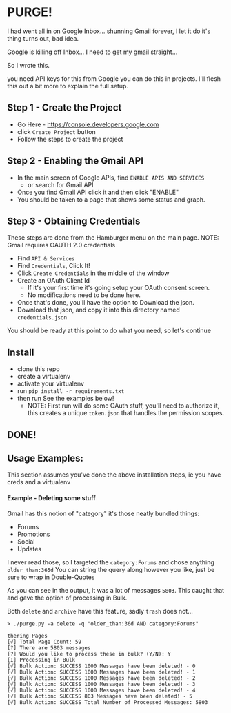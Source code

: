 # PURGE!

I had went all in on Google Inbox... shunning Gmail forever, I let it do it's thing
turns out, bad idea.

Google is killing off Inbox... I need to get my gmail straight...

So I wrote this.

you need API keys for this from Google you can do this in projects.
I'll flesh this out a bit more to explain the full setup.

## Step 1 - Create the Project
- Go Here - https://console.developers.google.com
- click `Create Project` button
- Follow the steps to create the project

## Step 2 - Enabling the Gmail API
- In the main screen of Google APIs, find `ENABLE APIS AND SERVICES`
  - or search for Gmail API
- Once you find Gmail API click it and then click "ENABLE"
- You should be taken to a page that shows some status and graph.

## Step 3 - Obtaining Credentials
These steps are done from the Hamburger menu on the main page.
NOTE: Gmail requires OAUTH 2.0 credentials
- Find `API & Services`
- Find `Credentials`, Click It!
- Click `Create Credentials` in the middle of the window
- Create an OAuth Client Id
  - If it's your first time it's going setup your OAuth consent screen.
  - No modifications need to be done here.
- Once that's done, you'll have the option to Download the json.
- Download that json, and copy it into this directory named `credentials.json`

You should be ready at this point to do what you need, so let's continue

## Install

- clone this repo
- create a virtualenv
- activate your virtualenv
- run `pip install -r requirements.txt`
- then run See the examples below!
  - NOTE: First run will do some OAuth stuff, you'll need to authorize it, this creates a unique `token.json` that handles the permission scopes.

## DONE!

## Usage Examples:

This section assumes you've done the above installation steps, ie you have creds and a virtualenv

#### Example - Deleting some stuff

Gmail has this notion of "category" it's those neatly bundled things:
- Forums
- Promotions
- Social
- Updates

I never read those, so I targeted the `category:Forums` and chose anything `older_than:365d`
You can string the query along however you like, just be sure to wrap in Double-Quotes

As you can see in the output, it was a lot of messages `5803`.
This caught that and gave the option of processing in Bulk.

Both `delete` and `archive` have this feature, sadly `trash` does not...


```
> ./purge.py -a delete -q "older_than:36d AND category:Forums"

thering Pages
[√] Total Page Count: 59
[?] There are 5803 messages
[?] Would you like to process these in bulk? (Y/N): Y
[I] Processing in Bulk
[√] Bulk Action: SUCCESS 1000 Messages have been deleted! - 0
[√] Bulk Action: SUCCESS 1000 Messages have been deleted! - 1
[√] Bulk Action: SUCCESS 1000 Messages have been deleted! - 2
[√] Bulk Action: SUCCESS 1000 Messages have been deleted! - 3
[√] Bulk Action: SUCCESS 1000 Messages have been deleted! - 4
[√] Bulk Action: SUCCESS 803 Messages have been deleted! - 5
[√] Bulk Action: SUCCESS Total Number of Processed Messages: 5803
```


